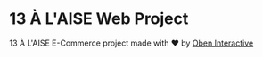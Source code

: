 # 13 À L'AISE Web Project

13 À L'AISE E-Commerce project made with ♥ by [Oben Interactive](http://oben-interactive.fr)
